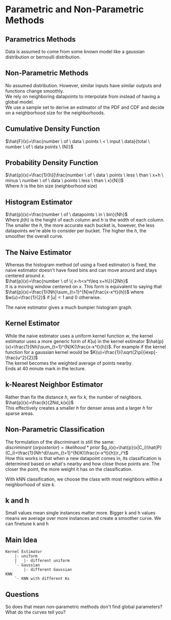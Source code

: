 # Parametric and Non-Parametric Methods

## Parametrics Methods

Data is assumed to come from some known model like a gaussian distribution or bernoulli distribution.

## Non-Parametric Methods

No assumed distribution. However, similar inputs have similar outputs and functions change smoothly.  
We rely on neighboring datapoints to interpolate from instead of having a global model.  
We use a sample set to derive an estimator of the PDF and CDF and decide on a neighborhood size for the neighborhoods.  

## Cumulative Density Function

$\hat{F}(x)=\frac{number \ of \ data \ points \ < \ input \ data}{total \ number \ of \ data points \ (N)}$

## Probability Density Function

$\hat{p}(x)=\frac{1}{h}[\frac{number \ of \ data \ points \ less \ than \ x+h \ minus \ number \ of \ data \ points \ less \ than \ x}{N}]$   
Where $h$ is the bin size (neighborhood size)

## Histogram Estimator

$\hat{p}(x)=\frac{number \ of \ datapoints \ in \ bin}{Nh}$  
Where $\hat{p}(h)$ is the height of each column and $h$ is the width of each column.  
The smaller the $h$, the more accurate each bucket is, however, the less datapoints we're able to consider per bucket. The higher the $h$, the smoother the overall curve.

## The Naive Estimator

Whereas the histogram method (of using a fixed estimator) is fixed, the naive estimator doesn't have fixed bins and can move around and stays centered around $x$.  
$\hat{p}(x)=\frac{number \ of \{ x-h<x^t\leq x+h\}}{2Nh}$  
It is a moving window centered on $x$. 
This form is equivalent to saying that $\hat{p}(x)=\frac{1}{Nh}\sum_{t=1}^{N}w(\frac{x-x^t}{h})$ where $w(u)=\frac{1}{2}$ if $|u|<1$ and 0 otherwise.

The naive estimator gives a much bumpier histogram graph.

## Kernel Estimator

While the naive estimator uses a uniform kernel function $w$, the kernel estimator uses a more generic form of $K(u)$ in the kernel estimator $\hat{p}(x)=\frac{1}{Nh}\sum_{t=1}^{N}K(\frac{x-x^t}{h})$. For example if the kernel function for a gaussian kernel would be $K(u)=\frac{1}{\sqrt{2\pi}}exp[-\frac{u^2}{2}]$  
The kernel becomes the weighted average of points nearby.  
Ends at 40 minute mark in the lecture.

## k-Nearest Neighbor Estimator

Rather than fix the distance $h$, we fix $k$, the number of neighbors.  
$\hat{p}(x)=\frac{k}{2Nd_k(x)}$  
This effectively creates a smaller $h$ for denser areas and a larger $h$ for sparse areas.  

## Non-Parametric Classification

The formulation of the discriminant is still the same: $discriminant \ (or posterior)=likelihood*prior$
$g_i(x)=\hat{p}(x|C_i)\hat{P}(C_i)=\frac{1}{Nh^d}\sum_{t=1}^{N}K(\frac{x-x^t}{h})r_i^t$  
How this works is that when a new datapoint comes in, its classification is determined based on what's nearby and how close those points are. The closer the point, the more weight it has on the classification.

With kNN classification, we choose the class with most neighbors within a neighborhood of size $k$.

## k and h

Small values mean single instances matter more. Bigger k and h values means we average over more instances and create a smoother curve. We can finetune k and h

## Main Idea

```text
Kernel Estimator
    |- uniform
    |   |- different uniform
    `- Gaussian
        |- different Gaussian
KNN
    `- KNN with different Ks
```

## Questions

So does that mean non-parametric methods don't find global parameters?  
What do the curves tell you?
